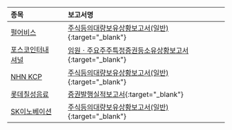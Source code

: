 | **종목** |      |**보고서명** |
| :------- | :--- |:----------- |
| [펄어비스](/263750/#dart) | | [주식등의대량보유상황보고서(일반)](https://dart.fss.or.kr/dsaf001/main.do?rcpNo=20240404002662){:target="_blank"} |
| [포스코인터내셔널](/047050/#dart) | | [임원ㆍ주요주주특정증권등소유상황보고서](https://dart.fss.or.kr/dsaf001/main.do?rcpNo=20240404002651){:target="_blank"} |
| [NHN KCP](/060250/#dart) | | [주식등의대량보유상황보고서(일반)](https://dart.fss.or.kr/dsaf001/main.do?rcpNo=20240404002642){:target="_blank"} |
| [롯데칠성음료](/005300/#dart) | | [증권발행실적보고서](https://dart.fss.or.kr/dsaf001/main.do?rcpNo=20240404002534){:target="_blank"} |
| [SK이노베이션](/096770/#dart) | | [주식등의대량보유상황보고서(일반)](https://dart.fss.or.kr/dsaf001/main.do?rcpNo=20240404002440){:target="_blank"} |